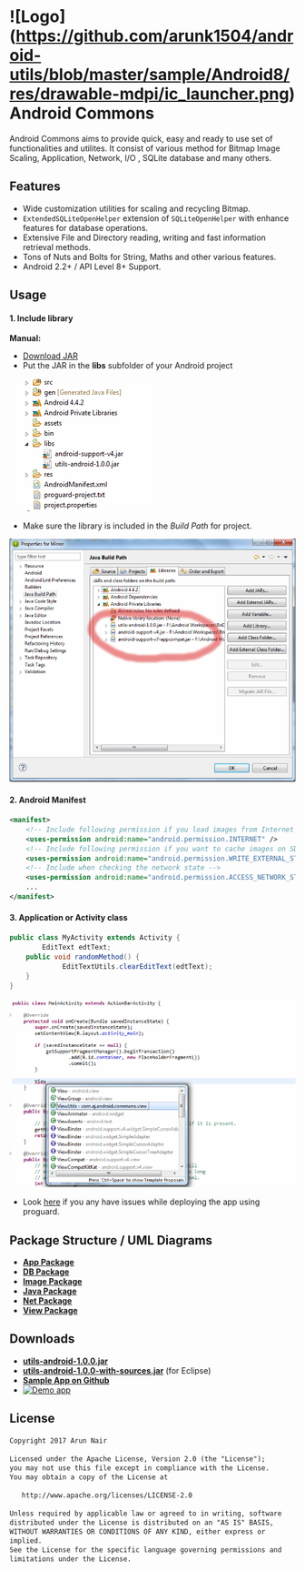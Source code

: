 # ![Logo] (https://github.com/arunk1504/android-utils/blob/master/sample/Android8/res/drawable-mdpi/ic_launcher.png) Android Commons

Android Commons aims to provide quick, easy and ready to use set of functionalities and utilites. It consist of various method for Bitmap Image Scaling, Application, Network, I/O , SQLite database and many others.

## Features
 * Wide customization utilities for scaling and recycling Bitmap.
 * `ExtendedSQLiteOpenHelper` extension of `SQLiteOpenHelper` with enhance features for database operations.
 * Extensive File and Directory reading, writing and fast information retrieval methods.
 * Tons of Nuts and Bolts for String, Maths and other various features.
 * Android 2.2+ / API Level 8+ Support.
 
## Usage

#### 1. Include library

**Manual:**
 * [Download JAR](https://github.com/arunk1504/android-utils/blob/master/downloads/utils-android-1.0.0.jar)
 * Put the JAR in the **libs** subfolder of your Android project

![jar library in libs](https://github.com/arunk1504/android-utils/blob/master/wiki/dir_structure.png)


 * Make sure the library is included in the *Build Path* for project.

![build path](https://github.com/arunk1504/android-utils/blob/master/wiki/build_path.png)


#### 2. Android Manifest
``` xml
<manifest>
	<!-- Include following permission if you load images from Internet -->
	<uses-permission android:name="android.permission.INTERNET" />
	<!-- Include following permission if you want to cache images on SD card -->
	<uses-permission android:name="android.permission.WRITE_EXTERNAL_STORAGE" />
    <!-- Include when checking the network state -->
    <uses-permission android:name="android.permission.ACCESS_NETWORK_STATE" />
	...
</manifest>
```

#### 3. Application or Activity class
``` java
public class MyActivity extends Activity {
        EditText edtText;
	public void randomMethod() {
             EditTextUtils.clearEditText(edtText);
	}
}
```

![usage](https://github.com/arunk1504/android-utils/blob/master/wiki/usage.png)
 * Look [here](https://github.com/arunk1504/android-utils/wiki/Useful-Info) if you any have issues while deploying the app using proguard.

## Package Structure / UML Diagrams

* **[App Package](https://github.com/arunk1504/android-utils/wiki/UML-and-Package-Structure#app-package)**
* **[DB Package](https://github.com/arunk1504/android-utils/wiki/UML-and-Package-Structure#db-package)**
* **[Image Package](https://github.com/arunk1504/android-utils/wiki/UML-and-Package-Structure#image-package)**
* **[Java Package](https://github.com/arunk1504/android-utils/wiki/UML-and-Package-Structure#java-package)**
* **[Net Package](https://github.com/arunk1504/android-utils/wiki/UML-and-Package-Structure#net-package)** 
* **[View Package](https://github.com/arunk1504/android-utils/wiki/UML-and-Package-Structure#view-package)**


## Downloads
 * **[utils-android-1.0.0.jar](https://github.com/arunk1504/android-utils/blob/master/downloads/utils-android-1.0.0.jar)**
 * **[utils-android-1.0.0-with-sources.jar](https://github.com/nostra13/Android-Universal-Image-Loader/raw/master/downloads/universal-image-loader-1.9.3-with-sources.jar)** (for Eclipse)
 * **[Sample App on Github](https://github.com/arunk1504/android-utils/blob/master/downloads/Android8-1.0.0.apk)**
 * [![Demo app](https://camo.githubusercontent.com/dc1ffe0e4d25c2c28a69423c3c78000ef7ee96bf/68747470733a2f2f646576656c6f7065722e616e64726f69642e636f6d2f696d616765732f6272616e642f656e5f6170705f7267625f776f5f34352e706e67)](https://play.google.com/store/apps/details?id=com.akhil.android8)

 
## License

    Copyright 2017 Arun Nair

    Licensed under the Apache License, Version 2.0 (the "License");
    you may not use this file except in compliance with the License.
    You may obtain a copy of the License at

       http://www.apache.org/licenses/LICENSE-2.0

    Unless required by applicable law or agreed to in writing, software
    distributed under the License is distributed on an "AS IS" BASIS,
    WITHOUT WARRANTIES OR CONDITIONS OF ANY KIND, either express or implied.
    See the License for the specific language governing permissions and
    limitations under the License.
